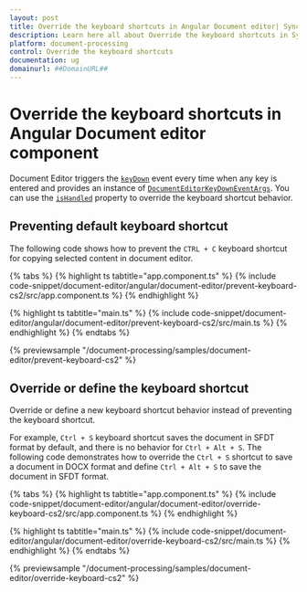 ```yaml
---
layout: post
title: Override the keyboard shortcuts in Angular Document editor| Syncfusion
description: Learn here all about Override the keyboard shortcuts in Syncfusion Angular Document editor component of Syncfusion Essential JS 2 and more.
platform: document-processing
control: Override the keyboard shortcuts 
documentation: ug
domainurl: ##DomainURL##
---
```


# Override the keyboard shortcuts in Angular Document editor component

Document Editor triggers the [`keyDown`](https://ej2.syncfusion.com/angular/documentation/api/document-editor/#keydown/) event every time when any key is entered and provides an instance of [`DocumentEditorKeyDownEventArgs`](https://ej2.syncfusion.com/angular/documentation/api/document-editor/documentEditorKeyDownEventArgs/). You can use the [`isHandled`](https://ej2.syncfusion.com/angular/documentation/api/document-editor/documentEditorKeyDownEventArgs#ishandled/) property to override the keyboard shortcut behavior.

## Preventing default keyboard shortcut

The following code shows how to prevent the `CTRL + C` keyboard shortcut for copying selected content in document editor.

{% tabs %}
{% highlight ts tabtitle="app.component.ts" %}
{% include code-snippet/document-editor/angular/document-editor/prevent-keyboard-cs2/src/app.component.ts %}
{% endhighlight %}

{% highlight ts tabtitle="main.ts" %}
{% include code-snippet/document-editor/angular/document-editor/prevent-keyboard-cs2/src/main.ts %}
{% endhighlight %}
{% endtabs %}
  
{% previewsample "/document-processing/samples/document-editor/prevent-keyboard-cs2" %}

## Override or define the keyboard shortcut

Override or define a new keyboard shortcut behavior instead of preventing the keyboard shortcut.

For example, `Ctrl + S` keyboard shortcut saves the document in SFDT format by default, and there is no behavior for `Ctrl + Alt + S`. The following code demonstrates how to override the `Ctrl + S` shortcut to save a document in DOCX format and define `Ctrl + Alt + S` to save the document in SFDT format.

{% tabs %}
{% highlight ts tabtitle="app.component.ts" %}
{% include code-snippet/document-editor/angular/document-editor/override-keyboard-cs2/src/app.component.ts %}
{% endhighlight %}

{% highlight ts tabtitle="main.ts" %}
{% include code-snippet/document-editor/angular/document-editor/override-keyboard-cs2/src/main.ts %}
{% endhighlight %}
{% endtabs %}
  
{% previewsample "/document-processing/samples/document-editor/override-keyboard-cs2" %}